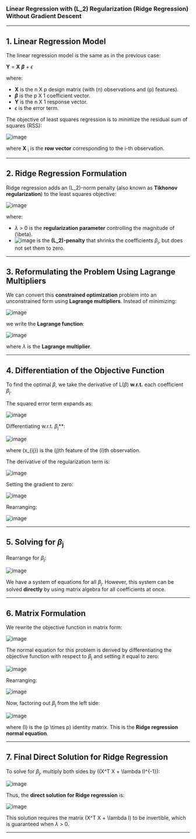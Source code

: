 ### **Linear Regression with \(L_2\) Regularization (Ridge Regression) Without Gradient Descent**

---

## **1. Linear Regression Model**  

The linear regression model is the same as in the previous case:

**Y**  = **X** **$\beta$** + $\epsilon$

where:  
- **X** is the n X p design matrix (with \(n\) observations and \(p\) features).  
- **$\beta$** is the p X 1 coefficient vector.  
- **Y** is the n X 1 response vector.  
- $\epsilon$ is the error term.

The objective of least squares regression is to minimize the residual sum of squares (RSS):

![image](https://github.com/user-attachments/assets/cf9098c1-ef3d-4053-86d3-328671a4014f)


where **X** <sub>i</sub> is the **row vector** corresponding to the i-th observation.

---

## **2. Ridge Regression Formulation**

Ridge regression adds an \(L_2\)-norm penalty (also known as **Tikhonov regularization**) to the least squares objective:

![image](https://github.com/user-attachments/assets/d807c0d0-7355-47b3-b704-4dfe162c4d59)


where:  
- $\lambda$ > 0 is the **regularization parameter** controlling the magnitude of \(\beta\).  
- ![image](https://github.com/user-attachments/assets/140b1802-6d26-481d-83fb-101c301e2a19)
 is the **\(L_2\)-penalty** that shrinks the coefficients $\beta$<sub>j</sub>, but does not set them to zero.

---

## **3. Reformulating the Problem Using Lagrange Multipliers**

We can convert this **constrained optimization** problem into an unconstrained form using **Lagrange multipliers**. Instead of minimizing:

![image](https://github.com/user-attachments/assets/33783dc3-8556-4c89-b2d2-5a63c08e821d)


we write the **Lagrange function**:

![image](https://github.com/user-attachments/assets/b3484c32-45ed-4c12-92fa-80d24560df9d)


where $\lambda$ is the **Lagrange multiplier**.

---

## **4. Differentiation of the Objective Function**

To find the optimal $\beta$, we take the derivative of L($\beta$) **w.r.t.** each coefficient $\beta$<sub>j</sub>.  

The squared error term expands as:

![image](https://github.com/user-attachments/assets/e6efeb1b-b03d-48d5-ae2a-a8eb936e1d54)


Differentiating w.r.t. $\beta$<sub>j</sub>**:

![image](https://github.com/user-attachments/assets/bbbc3a92-075e-44b3-b81c-61a5a522fe58)


where \(x_{ij}\) is the \(j\)th feature of the \(i\)th observation.

The derivative of the regularization term is:

![image](https://github.com/user-attachments/assets/6100d19f-6855-492d-96a6-d06bd8eb35bd)


Setting the gradient to zero:

![image](https://github.com/user-attachments/assets/f7a83507-b328-42d6-aae3-c81090b234d3)


Rearranging:

![image](https://github.com/user-attachments/assets/6cf6f458-4429-4035-9566-5622fcb8987d)

---

## **5. Solving for $\beta$<sub>j</sub>**  

Rearrange for $\beta$<sub>j</sub>:

![image](https://github.com/user-attachments/assets/304666b5-cfa0-4a47-a55f-08551c226649)


We have a system of equations for all $\beta$<sub>j</sub>. However, this system can be solved **directly** by using matrix algebra for all coefficients at once.

---

## **6. Matrix Formulation**

We rewrite the objective function in matrix form:

![image](https://github.com/user-attachments/assets/4628fde4-5365-4569-a4ff-42cdda81ba4f)


The normal equation for this problem is derived by differentiating the objective function with respect to $\beta$<sub>j</sub> and setting it equal to zero:

![image](https://github.com/user-attachments/assets/5421bf03-80e1-4b6f-aa99-3a69546bb9ce)


Rearranging:

![image](https://github.com/user-attachments/assets/d6935023-9a56-40ad-8ec3-91058cd2eb8b)


Now, factoring out $\beta$<sub>j</sub> from the left side:

![image](https://github.com/user-attachments/assets/4cfb6b79-7a74-4a65-ae49-7dc3a9d5759d)


where \(I\) is the \(p \times p\) identity matrix. This is the **Ridge regression normal equation**.

---

## **7. Final Direct Solution for Ridge Regression**

To solve for $\beta$<sub>j</sub>, multiply both sides by \((X^T X + \lambda I)^{-1}\):

![image](https://github.com/user-attachments/assets/26183ddb-6617-4272-b90a-6582e51ff94a)


Thus, the **direct solution for Ridge regression** is:

![image](https://github.com/user-attachments/assets/fe7f7619-d41f-4f20-bdfc-a3fc8c1e8547)


This solution requires the matrix \(X^T X + \lambda I\) to be invertible, which is guaranteed when $\lambda$ > 0.

---

